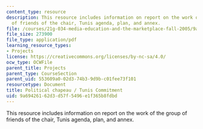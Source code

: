 ```yaml
---
content_type: resource
description: This resource includes information on report on the work of the group
  of friends of the chair, Tunis agenda, plan, and annex.
file: /courses/21g-034-media-education-and-the-marketplace-fall-2005/9a69426162d3d57f5496e1f365b8fdbd_MIT21G_034F05_gfc_report.pdf
file_size: 273900
file_type: application/pdf
learning_resource_types:
- Projects
license: https://creativecommons.org/licenses/by-nc-sa/4.0/
ocw_type: OCWFile
parent_title: Projects
parent_type: CourseSection
parent_uid: 553609a0-02d3-74b3-9d9b-c01fee73f101
resourcetype: Document
title: Political chapeau / Tunis Commitment
uid: 9a694261-62d3-d57f-5496-e1f365b8fdbd
---
```

This resource includes information on report on the work of the group of friends of the chair, Tunis agenda, plan, and annex.